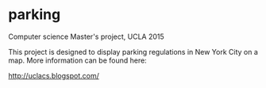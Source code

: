 # parking
Computer science Master's project, UCLA 2015
 
This project is designed to display parking regulations in New York City on a map. More information can be found here:

http://uclacs.blogspot.com/
